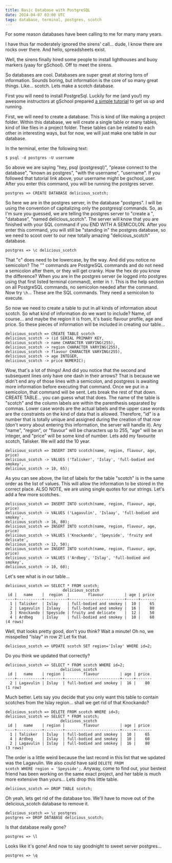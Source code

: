```yaml
---
title: Basic Database with PostgreSQL
date: 2014-04-07 03:00 UTC
tags: database, terminal, postgres, scotch
---
```



For some reason databases have been calling to me for many many years.

I have thus far moderately ignored the sirens' call... dude, I know there are rocks over there. And hello, spreadsheets exist.

Well, the sirens finally hired some people to install lighthouses and buoy markers (yaay for gSchool). Off to meet the sirens.

So databases are cool. Databases are super great at storing tons of information. Sounds boring, but information is the core of so many great things. Like... scotch. Lets make a scotch database.

First you will need to install PostgreSql. Luckily for me (and you!) my awesome instructors at gSchool prepared [a simple tutorial](http://tutorials.gschool.it/postresql_basics) to get us up and running.

First, we will need to create a database. This is kind of like making a project folder. Within this database, we will create a single table or many tables, kind of like files in a project folder. These tables can be related to each other in interesting ways, but for now, we will just make one table in our database.

In the terminal, enter the following text:


    $ psql -d postgres -U username

So above we are saying "hey, psql (postgresql)", "please connect to the database", "known as postgres", "with the username", "username". If you followed that tutorial link above, your username might be gschool_user. After you enter this command, you will be running the postgres server.

    postgres => CREATE DATABASE delicious_scotch;

So here we are in the postgres server, in the database "postgres". I will be using the convention of capitalizing only the postgresql commands. So, as I'm sure you guessed, we are telling the postgres server to "create a ", "database", "named delicious\_scotch". The server will know that you are finished with your SQL command if you END WITH A SEMICOLON. After you enter this command, you will still be "standing in" the postgres database, so we need to scoot over to our new totally amazing "delicious_scotch" database.

    postgres => \c delicious_scotch

That "c" does need to be lowercase, by the way. And did you notice no semicolon? The "\" commands are PostgreSQL commands and do not need a semicolon after them, or they will get cranky. How the hex do you know the difference? When you are in the postgres server (ie logged into postgres using that first listed terminal command), enter in <code>\?</code>. This is the help section on all PostgreSQL commands, no semicolon needed after the command. Now try <code>\h</code>... These are the SQL commands. They need a semicolon to execute.

So now we need to create a table to put in all kinds of information about scotch. So what kind of information do we want to include? Name, of course... and maybe the region it is from, it's basic flavour profile, age and price. So these pieces of information will be included in creating our table...

    delicious_scotch => CREATE TABLE scotch
    delicious_scotch -> (id SERIAL PRIMARY KEY,
    delicious_scotch -> name CHARACTER VARYING(255),
    delicious_scotch -> region CHARACTER VARYING(255),
    delicious_scotch -> flavour CHARACTER VARYING(255),
    delicious_scotch -> age INTEGER,
    delicious_scotch -> price NUMERIC);

Wow, that's a lot of things! And did you notice that the second and subsequent lines only have one dash in their arrows? That is because we didn't end any of those lines with a semicolon, and postgress is awaiting more information before executing that command. Once we put in a semicolon, that command will be sent. Lets break the rest of that down. CREATE TABLE... you can guess what that does. The name of the table is "scotch" and the column labels are within the parenthesis separated by commas. Lower case words are the actual labels and the upper case words are the constraints on the kind of data that is allowed. Therefore, "id" is a number that is totally unique and assigned during the creation of that row (don't worry about entering this information, the server will handle it). Any "name", "region", or "flavour" will be characters up to 255, "age" will be an integer, and "price" will be some kind of number. Lets add my favourite scotch, Talisker. We will add the 10 year.

    delicious_scotch => INSERT INTO scotch(name, region, flavour, age, price)
    delicious_scotch -> VALUES ('Talisker', 'Islay', 'full-bodied and smokey',
    delicious_scotch -> 10, 65);

As you can see above, the list of labels for the table "scotch" is in the same order as the list of values. This will allow the information to be stored in the correct place. ALSO NOTE, we are using single quotes for our strings. Let's add a few more scotches.

    delicious_scotch => INSERT INTO scotch(name, region, flavour, age, price)
    delicious_scotch -> VALUES ('Lagavulin', 'Islaay', 'full-bodied and smokey',
    delicious_scotch -> 16, 80);
    delicious_scotch => INSERT INTO scotch(name, region, flavour, age, price)
    delicious_scotch -> VALUES ('Knockando', 'Speyside', 'fruity and delicate',
    delicious_scotch -> 12, 50);
    delicious_scotch => INSERT INTO scotch(name, region, flavour, age, price)
    delicious_scotch -> VALUES ('Ardbeg', 'Islay', 'full-bodied and smokey',
    delicious_scotch -> 10, 60);

Let's see what is in our table...

    delicious_scotch => SELECT * FROM scotch;
                             delicious_scotch
     id |   name    |  region  |        flavour         | age | price
    ----+-----------+----------+------------------------+-----+-------
      1 | Talisker  | Islay    | full-bodied and smokey |  10 |    65
      2 | Lagavulin | Islaay   | full-bodied and smokey |  16 |    80
      3 | Knockando | Speyside | fruity and delicate    |  12 |    50
      4 | Ardbeg    | Islay    | full-bodied and smokey |  10 |    60
    (4 rows)

Well, that looks pretty good, don't you think? Wait a minute! Oh no, we misspelled "Islay" in row 2! Let fix that.

    delicious_scotch => UPDATE scotch SET region='Islay' WHERE id=2;

Do you think we updated that correctly?

    delicious_scotch => SELECT * FROM scotch WHERE id=2;
                            delicious_scotch
     id |   name    | region |        flavour         | age | price
    ----+-----------+--------+------------------------+-----+-------
      2 | Lagavulin | Islay  | full-bodied and smokey |  16 |    80
    (1 row)

Much better. Lets say you decide that you only want this table to contain scotches from the Islay region... shall we get rid of that Knockando?

    delicious_scotch => DELETE FROM scotch WHERE id=3;
    delicious_scotch => SELECT * FROM scotch;
                            delicious_scotch
     id |   name    | region |        flavour         | age | price
    ----+-----------+--------+------------------------+-----+-------
      1 | Talisker  | Islay  | full-bodied and smokey |  10 |    65
      4 | Ardbeg    | Islay  | full-bodied and smokey |  10 |    60
      2 | Lagavulin | Islay  | full-bodied and smokey |  16 |    80
    (3 rows)

The order is a little weird because the last record in this list that we updated was the Lagavulin. We also could have said <code>DELETE FROM scotch WHERE region = 'Speyside';</code>. Anyway, come to find out, your bestest friend has been working on the same exact project, and her table is much more extensive than yours... Lets drop this little table.

    delicious_scotch => DROP TABLE scotch;

Oh yeah, lets get rid of the database too. We'll have to move out of the delicious_scotch database to remove it.

    delicious_scotch => \c postgres
    postgres => DROP DATABASE delicious_scotch;

Is that database really gone?

    postgres => \l

Looks like it's gone! And now to say goodnight to sweet server postgres...

    postgres => \q

